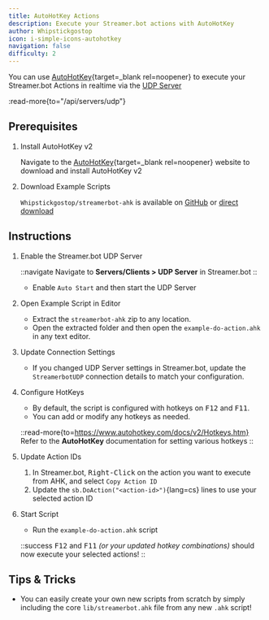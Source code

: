 ```yaml
---
title: AutoHotKey Actions
description: Execute your Streamer.bot actions with AutoHotKey
author: Whipstickgostop
icon: i-simple-icons-autohotkey
navigation: false
difficulty: 2
---
```


You can use [AutoHotKey](https://www.autohotkey.com){target=_blank rel=noopener} to execute your Streamer.bot Actions in realtime via the [UDP Server](/api/servers/udp)

:read-more{to="/api/servers/udp"}

## Prerequisites

1. Install AutoHotKey v2

    Navigate to the [AutoHotKey](https://www.autohotkey.com){target=_blank rel=noopener} website to download and install AutoHotKey v2

2. Download Example Scripts

    `Whipstickgostop/streamerbot-ahk` is available on [GitHub](https://github.com/Whipstickgostop/streamerbot-ahk) or [direct download](https://github.com/Whipstickgostop/streamerbot-ahk/archive/refs/heads/main.zip)

## Instructions

1. Enable the Streamer.bot UDP Server

    ::navigate
    Navigate to **Servers/Clients > UDP Server** in Streamer.bot
    ::

    - Enable `Auto Start` and then start the UDP Server

2. Open Example Script in Editor

    - Extract the `streamerbot-ahk` zip to any location.
    - Open the extracted folder and then open the `example-do-action.ahk` in any text editor.

3. Update Connection Settings

    - If you changed UDP Server settings in Streamer.bot, update the `StreamerbotUDP` connection details to match your configuration.

4. Configure HotKeys
    - By default, the script is configured with hotkeys on <kbd>F12</kbd> and <kbd>F11</kbd>.
    - You can add or modify any hotkeys as needed.

    ::read-more{to=https://www.autohotkey.com/docs/v2/Hotkeys.htm}
    Refer to the **AutoHotKey** documentation for setting various hotkeys
    ::

5. Update Action IDs

    1. In Streamer.bot, <kbd>Right-Click</kbd> on the action you want to execute from AHK, and select `Copy Action ID`
    2. Update the `sb.DoAction("<action-id>")`{lang=cs} lines to use your selected action ID

6. Start Script

    - Run the `example-do-action.ahk` script


    ::success
    <kbd>F12</kbd> and <kbd>F11</kbd> _(or your updated hotkey combinations)_ should now execute your selected actions!
    ::


## Tips & Tricks

- You can easily create your own new scripts from scratch by simply including the core `lib/streamerbot.ahk` file from any new `.ahk` script!